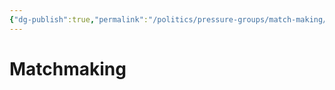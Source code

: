 ```yaml
---
{"dg-publish":true,"permalink":"/politics/pressure-groups/match-making/","dgHomeLink":true,"dgPassFrontmatter":false}
---
```



# Matchmaking

